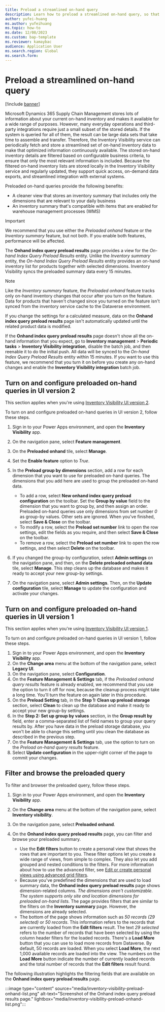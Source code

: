```yaml
---
title: Preload a streamlined on-hand query
description: Learn how to preload a streamlined on-hand query, so that you can view preloaded on-hand query results according to their group-by configuration.
author: yufei-huang
ms.author: yufeihuang
ms.topic: how-to
ms.date: 12/08/2023
ms.custom: bap-template
ms.reviewer: kamaybac
audience: Application User
ms.search.region: Global
ms.search.form:
---
```


# Preload a streamlined on-hand query

[!include [banner](../includes/banner.md)]

Microsoft Dynamics 365 Supply Chain Management stores lots of information about your current on-hand inventory and makes it available for a wide range of purposes. However, many everyday operations and third-party integrations require just a small subset of the stored details. If the system is queried for all of them, the result can be large data sets that take time to assemble and transfer. Therefore, the Inventory Visibility service can periodically fetch and store a streamlined set of on-hand inventory data to make that optimized information continuously available. The stored on-hand inventory details are filtered based on configurable business criteria, to ensure that only the most relevant information is included. Because the filtered on-hand inventory lists are stored locally in the Inventory Visibility service and regularly updated, they support quick access, on-demand data exports, and streamlined integration with external systems.

Preloaded on-hand queries provide the following benefits:

- A cleaner view that stores an inventory summary that includes only the dimensions that are relevant to your daily business
- An inventory summary that's compatible with items that are enabled for warehouse management processes (WMS)

> [!IMPORTANT]
> We recommend that you use either the *Preloaded onhand* feature or the *Inventory summary* feature, but not both. If you enable both features, performance will be affected.

The **Onhand index query preload results** page provides a view for the *On-hand Index Query Preload Results* entity. Unlike the *Inventory summary* entity, the *On-hand Index Query Preload Results* entity provides an on-hand inventory list for products together with selected dimensions. Inventory Visibility syncs the preloaded summary data every 15 minutes.

> [!NOTE]
> Like the *Inventory summary* feature, the *Preloaded onhand* feature tracks only on-hand inventory changes that occur after you turn on the feature. Data for products that haven't changed since you turned on the feature isn't synced from the inventory service cache to the Dataverse environment.
>
> If you change the settings for a calculated measure, data on the **Onhand index query preload results** page isn't automatically updated until the related product data is modified.
>
> If the **Onhand index query preload results** page doesn't show all the on-hand information that you expect, go to **Inventory management** \> **Periodic tasks** \> **Inventory Visibility integration**, disable the batch job, and then reenable it to do the initial push. All data will be synced to the *On-hand Index Query Preload Results* entity within 15 minutes. If you want to use this feature, we recommend that you turn it on before you create any on-hand changes and enable the **Inventory Visibility integration** batch job.

<!--KFM: It ins't clear what the "set number", "group by", or "order" settings mean or do. We should add a section that explains this. -->

## <a name="query-preload-configuration"></a>Turn on and configure preloaded on-hand queries in UI version 2

This section applies when you're using [Inventory Visibility UI version 2](inventory-visibility-ui-version-2.md).

To turn on and configure preloaded on-hand queries in UI version 2, follow these steps.

1. Sign in to your Power Apps environment, and open the **Inventory Visibility** app.
1. On the navigation pane, select **Feature management**.
1. On the **Preloaded onhand** tile, select **Manage**.
1. Set the **Enable feature** option to *True*.
1. In the **Preload group by dimensions** section, add a row for each dimension that you want to use for preloaded on-hand queries. The dimensions that you add here are used to group the preloaded on-hand data.

    - To add a row, select **New onhand index query preload configuration** on the toolbar. Set the **Group by value** field to the dimension that you want to group by, and then assign an order. Preloaded on-hand queries use only dimensions from set number *0* as group-by values. Other sets are ignored. <!--KFM: Where do these set numbers come from? -->When you've finished, select **Save & Close** on the toolbar.
    - To modify a row, select the **Preload set number** link to open the row settings, edit the fields as you require, and then select **Save & Close** on the toolbar.
    - To remove a row, select the **Preload set number** link to open the row settings, and then select **Delete** on the toolbar.

1. If you changed the group-by configuration, select **Admin settings** on the navigation pane, and then, on the **Delete preloaded onhand data** tile, select **Manage**. This step cleans up the database and makes it ready to accept your new group-by settings.
1. On the navigation pane, select **Admin settings**. Then, on the **Update configuration** tile, select **Manage** to update the configuration and activate your changes.

## Turn on and configure preloaded on-hand queries in UI version 1

This section applies when you're using [Inventory Visibility UI version 1](inventory-visibility-ui-version-2.md).

To turn on and configure preloaded on-hand queries in UI version 1, follow these steps.

1. Sign in to your Power Apps environment, and open the **Inventory Visibility** app.
1. On the **Change area** menu at the bottom of the navigation pane, select **Legacy UI**.
1. On the navigation pane, select **Configuration**.
1. On the **Feature Management & Settings** tab, if the *Preloaded onhand query results* feature is already enabled, we recommend that you use the option to turn it off for now, because the cleanup process might take a long time. You'll turn the feature on again later in this procedure.
1. On the **Preload Setting** tab, in the **Step 1: Clean up preload storage** section, select **Clean** to clean up the database and make it ready to accept your new group-by settings.
1. In the **Step 2: Set up group by values** section, in the **Group result by** field, enter a comma-separated list of field names to group your query results by. After you have data in the preload storage database, you won't be able to change this setting until you clean the database as described in the previous step.
1. On the **Feature Management & Settings** tab, use the option to turn on the *Preload on-hand query results* feature.
1. Select **Update configuration** in the upper-right corner of the page to commit your changes.

## <a name="additional-tip-for-viewing-data"></a>Filter and browse the preloaded query

To filter and browser the preloaded query, follow these steps.

1. Sign in to your Power Apps environment, and open the **Inventory Visibility** app.
1. On the **Change area** menu at the bottom of the navigation pane, select **Inventory visibility**. <!--KFM: Seems like you can only see this page from the new UI. Is that right? -->
1. On the navigation pane, select **Preloaded onhand**.
1. On the **Onhand index query preload results** page, you can filter and browse your preloaded summary.

    - Use the **Edit filters** button to create a personal view that shows the rows that are important to you. These filter options let you create a wide range of views, from simple to complex. They also let you add grouped and nested conditions to the filters. For more information about how to use the advanced filter, see [Edit or create personal views using advanced grid filters](/powerapps/user/grid-filters-advanced).
    - Because you've predefined the dimensions that are used to load summary data, the **Onhand index query preload results** page shows dimension-related columns. *The dimensions aren't customizable. The system supports only site and location dimensions for preloaded on-hand lists.* The page provides filters that are similar to the filters on the **Inventory summary** page. However, the dimensions are already selected.
    - The bottom of the page shows information such as *50 records (29 selected)* or *50 records*. This information refers to the records that are currently loaded from the **Edit filters** result. The text *29 selected* refers to the number of records that have been selected by using the column header filters for the loaded records. There's a **Load More** button that you can use to load more records from Dataverse. By default, 50 records are loaded. When you select **Load More**, the next 1,000 available records are loaded into the view. The numbers on the **Load More** button indicate the number of currently loaded records and the total number of records that the **Edit filters** result found.

The following illustration highlights the filtering fields that are available on the **Onhand index query preload results** page.

:::image type="content" source="media/inventory-visibility-preload-onhand-list.png" alt-text="Screenshot of the Onhand index query preload results page." lightbox="media/inventory-visibility-preload-onhand-list.png":::
